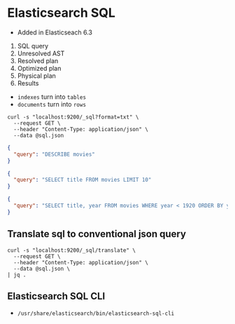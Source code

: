 # Elasticsearch SQL

- Added in Elasticseach 6.3

1. SQL query
1. Unresolved AST
1. Resolved plan
1. Optimized plan
1. Physical plan
1. Results

- `indexes` turn into `tables`
- `documents` turn into `rows`

```shell
curl -s "localhost:9200/_sql?format=txt" \
  --request GET \
  --header "Content-Type: application/json" \
  --data @sql.json
```

```json
{
  "query": "DESCRIBE movies"
}
```

```json
{
  "query": "SELECT title FROM movies LIMIT 10"
}
```

```json
{
  "query": "SELECT title, year FROM movies WHERE year < 1920 ORDER BY year"
}
```

## Translate sql to conventional json query

```shell
curl -s "localhost:9200/_sql/translate" \
  --request GET \
  --header "Content-Type: application/json" \
  --data @sql.json \
| jq .
```

## Elasticsearch SQL CLI

- `/usr/share/elasticsearch/bin/elasticsearch-sql-cli`

